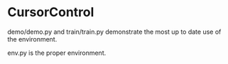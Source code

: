 # CursorControl

demo/demo.py and train/train.py demonstrate the most up to date use of the environment.

env.py is the proper environment.
